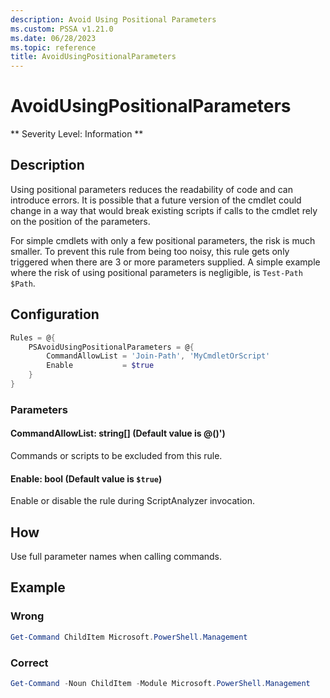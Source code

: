 ```yaml
---
description: Avoid Using Positional Parameters
ms.custom: PSSA v1.21.0
ms.date: 06/28/2023
ms.topic: reference
title: AvoidUsingPositionalParameters
---
```

# AvoidUsingPositionalParameters

** Severity Level: Information **

## Description

Using positional parameters reduces the readability of code and can introduce errors. It is possible
that a future version of the cmdlet could change in a way that would break existing scripts if calls
to the cmdlet rely on the position of the parameters.

For simple cmdlets with only a few positional parameters, the risk is much smaller. To prevent this
rule from being too noisy, this rule gets only triggered when there are 3 or more parameters
supplied. A simple example where the risk of using positional parameters is negligible, is
`Test-Path $Path`.

## Configuration

```powershell
Rules = @{
    PSAvoidUsingPositionalParameters = @{
        CommandAllowList = 'Join-Path', 'MyCmdletOrScript'
        Enable           = $true
    }
}
```

### Parameters

#### CommandAllowList: string[] (Default value is @()')

Commands or scripts to be excluded from this rule.

#### Enable: bool (Default value is `$true`)

Enable or disable the rule during ScriptAnalyzer invocation.

## How

Use full parameter names when calling commands.

## Example

### Wrong

```powershell
Get-Command ChildItem Microsoft.PowerShell.Management
```

### Correct

```powershell
Get-Command -Noun ChildItem -Module Microsoft.PowerShell.Management
```
